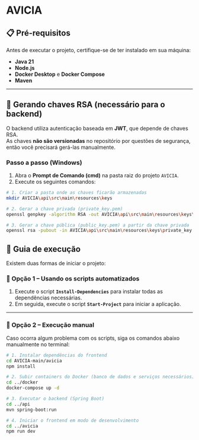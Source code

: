 # AVICIA

## 📋 Pré-requisitos

Antes de executar o projeto, certifique-se de ter instalado em sua máquina:

- **Java 21**
- **Node.js**
- **Docker Desktop** e **Docker Compose**
- **Maven**

---

## 🔑 Gerando chaves RSA (necessário para o backend)

O backend utiliza autenticação baseada em **JWT**, que depende de chaves RSA.  
As chaves **não são versionadas** no repositório por questões de segurança, então você precisará gerá-las manualmente.

### Passo a passo (Windows)

1. Abra o **Prompt de Comando (cmd)** na pasta raiz do projeto `AVICIA`.  
2. Execute os seguintes comandos:

```bash
# 1. Criar a pasta onde as chaves ficarão armazenadas
mkdir AVICIA\api\src\main\resources\keys

# 2. Gerar a chave privada (private_key.pem)
openssl genpkey -algorithm RSA -out AVICIA\api\src\main\resources\keys\private_key.pem -pkeyopt rsa_keygen_bits:2048

# 3. Gerar a chave pública (public_key.pem) a partir da chave privada
openssl rsa -pubout -in AVICIA\api\src\main\resources\keys\private_key.pem -out AVICIA\api\src\main\resources\keys\public_key.pem

```

## 🚀 Guia de execução

Existem duas formas de iniciar o projeto:

### 🔹 Opção 1 – Usando os scripts automatizados
1. Execute o script **`Install-Dependencies`** para instalar todas as dependências necessárias.  
2. Em seguida, execute o script **`Start-Project`** para iniciar a aplicação.

---

### 🔹 Opção 2 – Execução manual
Caso ocorra algum problema com os scripts, siga os comandos abaixo manualmente no terminal:

```bash
# 1. Instalar dependências do frontend
cd AVICIA-main/avicia
npm install

# 2. Subir containers do Docker (banco de dados e serviços necessários)
cd ../docker
docker-compose up -d

# 3. Executar o backend (Spring Boot)
cd ../api
mvn spring-boot:run

# 4. Iniciar o frontend em modo de desenvolvimento
cd ../avicia
npm run dev


